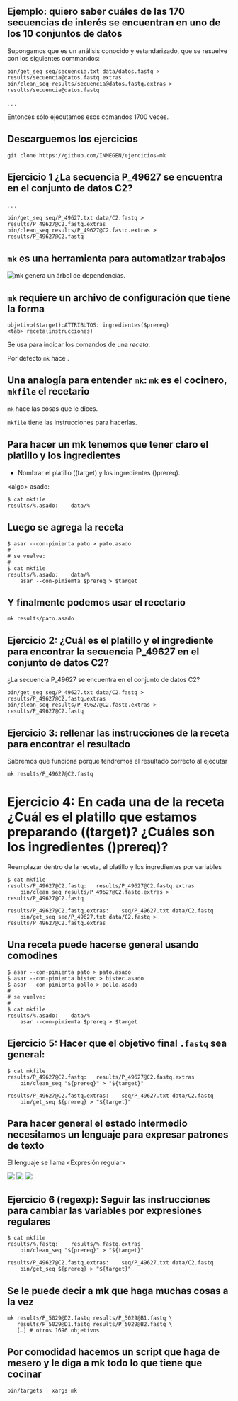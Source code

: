 ## Ejemplo: quiero saber cuáles de las 170 secuencias de interés se encuentran en uno de los 10 conjuntos de datos

Supongamos que es un análisis conocido y estandarizado, que se resuelve
con los siguientes
    commandos:

    bin/get_seq seq/secuencia.txt data/datos.fastq > results/secuencia@datos.fastq.extras
    bin/clean_seq results/secuencia@datos.fastq.extras > results/secuencia@datos.fastq

. . .

Entonces sólo ejecutamos esos comandos 1700
veces.

## Descarguemos los ejercicios

```
git clone https://github.com/INMEGEN/ejercicios-mk
```

## Ejercicio 1 ¿La secuencia P\_49627 se encuentra en el conjunto de datos C2?

. .
    .

    bin/get_seq seq/P_49627.txt data/C2.fastq > results/P_49627@C2.fastq.extras
    bin/clean_seq results/P_49627@C2.fastq.extras > results/P_49627@C2.fastq


## `mk` es una herramienta para automatizar trabajos

![`mk` genera un árbol de dependencias.](../imagenes/mk-tree.png)

## `mk` requiere un archivo de configuración que tiene la forma

`objetivo($target):ATTRIBUTOS: ingredientes($prereq)`  
`<tab> receta(instrucciones)`

Se usa  para indicar los comandos de una *receta*.

Por defecto `mk` hace
.

## Una analogía para entender `mk`: `mk` es el cocinero, `mkfile` el recetario

`mk` hace las cosas que le dices.

`mkfile` tiene las instrucciones para
hacerlas.

## Para hacer un mk tenemos que tener claro el platillo y los ingredientes

  - Nombrar el platillo (\(target) y los ingredientes (\)prereq).

\<algo\> asado:

    $ cat mkfile
    results/%.asado:    data/%

## Luego se agrega la receta

    $ asar --con-pimienta pato > pato.asado
    #
    # se vuelve:
    #
    $ cat mkfile
    results/%.asado:    data/%
        asar --con-pimiemta $prereq > $target

## Y finalmente podemos usar el recetario

    mk results/pato.asado

## Ejercicio 2: ¿Cuál es el platillo y el ingrediente para encontrar la secuencia P\_49627 en el conjunto de datos C2?

¿La secuencia P\_49627 se encuentra en el conjunto de datos
    C2?

    bin/get_seq seq/P_49627.txt data/C2.fastq > results/P_49627@C2.fastq.extras
    bin/clean_seq results/P_49627@C2.fastq.extras > results/P_49627@C2.fastq

<!--
```
$ cat mkfile
results/P_49627@C2.fastq:   results/P_49627@C2.fastq.extras

results/P_49627@C2.fastq.extras:    seq/P_49627.txt data/C2.fastq
```
-->

## Ejercicio 3: rellenar las instrucciones de la receta para encontrar el resultado

Sabremos que funciona porque tendremos el resultado correcto al
ejecutar

    mk results/P_49627@C2.fastq

# Ejercicio 4: En cada una de la receta ¿Cuál es el platillo que estamos preparando (\(target)? ¿Cuáles son los ingredientes (\)prereq)?

Reemplazar dentro de la receta, el platillo y los ingredientes por
variables

    $ cat mkfile
    results/P_49627@C2.fastq:   results/P_49627@C2.fastq.extras
        bin/clean_seq results/P_49627@C2.fastq.extras > results/P_49627@C2.fastq
    
    results/P_49627@C2.fastq.extras:    seq/P_49627.txt data/C2.fastq
        bin/get_seq seq/P_49627.txt data/C2.fastq > results/P_49627@C2.fastq.extras

## Una receta puede hacerse general usando comodines

    $ asar --con-pimienta pato > pato.asado
    $ asar --con-pimienta bistec > bistec.asado
    $ asar --con-pimienta pollo > pollo.asado
    #
    # se vuelve:
    #
    $ cat mkfile
    results/%.asado:    data/%
        asar --con-pimiemta $prereq > $target

## Ejercicio 5: Hacer que el objetivo final `.fastq` sea general:

    $ cat mkfile
    results/P_49627@C2.fastq:   results/P_49627@C2.fastq.extras
        bin/clean_seq "${prereq}" > "${target}"
    
    results/P_49627@C2.fastq.extras:    seq/P_49627.txt data/C2.fastq
        bin/get_seq ${prereq} > "${target}"

## Para hacer general el estado intermedio necesitamos un lenguaje para expresar patrones de texto

El lenguaje se llama «Expresión regular»

![](../imagenes/regexp_1.png) ![](../imagenes/regexp_2.png)
![](../imagenes/regexp_3.png)

## Ejercicio 6 (regexp): Seguir las instrucciones para cambiar las variables por expresiones regulares

    $ cat mkfile
    results/%.fastq:    results/%.fastq.extras
        bin/clean_seq "${prereq}" > "${target}"
    
    results/P_49627@C2.fastq.extras:    seq/P_49627.txt data/C2.fastq
        bin/get_seq ${prereq} > "${target}"

## Se le puede decir a mk que haga muchas cosas a la vez

    mk results/P_5029@D2.fastq results/P_5029@B1.fastq \
       results/P_5029@D1.fastq results/P_5029@B2.fastq \
       […] # otros 1696 objetivos

## Por comodidad hacemos un script que haga de mesero y le diga a mk todo lo que tiene que cocinar

    bin/targets | xargs mk
